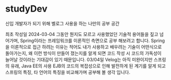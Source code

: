 # studyDev
신입 개발자가 되기 위해 벨로그 사용을 하는 나만의 공부 공간

최초 작성일 2024-03-04
그동안 뭔지도 모르고 사용했었던 기술적 용어들을 짚고 넘어가며, Spring이라는 프레임워크를 이론적인 측면으로 공부 해보려고 합니다. Spring을 이론적으로 접근 하려는 이유는 적어도 내가 사용하고 배우려는 기술이 어떤식으로 돌아가는지, 왜 이런 방식이 만들어 졌는지를 알게 되면 코드 작성 시 코드의 가독성이 늘어날 것이라는 기대감이 있기 때문입니다. 03/04일 Velog는 아직 미완이지만 스프링의 유래, Java EE의 사용 EJB의 코드의 복잡성으로 인해 발전하게 된 계기를 알게 되고 스프링의 특징, 타 언어의 특징을 비교해가며 공부해 볼 생각 입니다.
